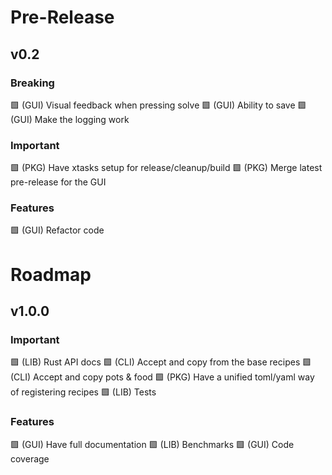 # Pre-Release

## v0.2
### Breaking
 🟩 (GUI) Visual feedback when pressing solve
 🟩 (GUI) Ability to save
 🟩 (GUI) Make the logging work
### Important
 🟩 (PKG) Have xtasks setup for release/cleanup/build
 🟩 (PKG) Merge latest pre-release for the GUI
### Features
 🟩 (GUI) Refactor code

# Roadmap
## v1.0.0

### Important
 🟩 (LIB) Rust API docs
 🟩 (CLI) Accept and copy from the base recipes
 🟩 (CLI) Accept and copy pots & food
 🟩 (PKG) Have a unified toml/yaml way of registering recipes
 🟩 (LIB) Tests

### Features
 🟩 (GUI) Have full documentation
 🟩 (LIB) Benchmarks
 🟩 (GUI) Code coverage